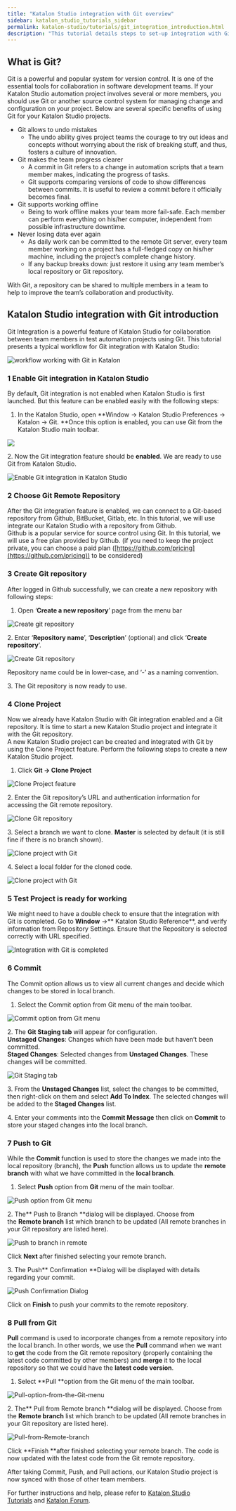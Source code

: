 ```yaml
---
title: "Katalon Studio integration with Git overview"
sidebar: katalon_studio_tutorials_sidebar
permalink: katalon-studio/tutorials/git_integration_introduction.html
description: "This tutorial details steps to set-up integration with Git from Katalon Studio to help address the collaboration among automation teams."
---
```

[](#)

What is Git?
------------

Git is a powerful and popular system for version control. It is one of the essential tools for collaboration in software development teams. If your Katalon Studio automation project involves several or more members, you should use Git or another source control system for managing change and configuration on your project. Below are several specific benefits of using Git for your Katalon Studio projects.  

*   Git allows to undo mistakes
    *   The undo ability gives project teams the courage to try out ideas and concepts without worrying about the risk of breaking stuff, and thus, fosters a culture of innovation.
*   Git makes the team progress clearer
    *   A commit in Git refers to a change in automation scripts that a team member makes, indicating the progress of tasks.
    *   Git supports comparing versions of code to show differences between commits. It is useful to review a commit before it officially becomes final.
*   Git supports working offline
    *   Being to work offline makes your team more fail-safe. Each member can perform everything on his/her computer, independent from possible infrastructure downtime.
*   Never losing data ever again
    *   As daily work can be committed to the remote Git server, every team member working on a project has a full-fledged copy on his/her machine, including the project’s complete change history.
    *   If any backup breaks down: just restore it using any team member’s local repository or Git repository.

With Git, a repository can be shared to multiple members in a team to help to improve the team’s collaboration and productivity.

Katalon Studio integration with Git introduction
------------------------------------------------

Git Integration is a powerful feature of Katalon Studio for collaboration between team members in test automation projects using Git. This tutorial presents a typical workflow for Git integration with Katalon Studio:

![workflow working with Git in Katalon](../../images/katalon-studio/tutorials/git_integration_introduction/Katalon-and-Git.png)

### 1 Enable Git integration in Katalon Studio

By default, Git integration is not enabled when Katalon Studio is first launched. But this feature can be enabled easily with the following steps:

1.  In the Katalon Studio, open **Window -> Katalon Studio Preferences -> Katalon -> Git. **Once this option is enabled, you can use Git from the Katalon Studio main toolbar.

![](../../images/katalon-studio/tutorials/git_integration_introduction/Enable-Git-integration-in-Katalon-Studio-2.png)

2. Now the Git integration feature should be **enabled**. We are ready to use Git from Katalon Studio.

![Enable Git integration in Katalon Studio](../../images/katalon-studio/tutorials/git_integration_introduction/Enable-Git-integration-in-Katalon-Studio.png)

### 2 Choose Git Remote Repository

After the Git integration feature is enabled, we can connect to a Git-based repository from Github, BitBucket, Gitlab, etc. In this tutorial, we will use integrate our Katalon Studio with a repository from Github.  
Github is a popular service for source control using Git. In this tutorial, we will use a free plan provided by Github. (if you need to keep the project private, you can choose a paid plan ([https://github.com/pricing](https://github.com/pricing)) to be considered)

### 3 Create Git repository

After logged in Github successfully, we can create a new repository with following steps:

1.  Open ‘**Create a new repository**’ page from the menu bar

![Create git repository](../../images/katalon-studio/tutorials/git_integration_introduction/Create-GIT-repository.png)

2. Enter ‘**Repository name**’, ‘**Description**’ (optional) and click ‘**Create repository**’.

![Create Git repository](../../images/katalon-studio/tutorials/git_integration_introduction/Create-git-repository-2.png)

Repository name could be in lower-case, and ‘-’ as a naming convention.

3\. The Git repository is now ready to use.

### 4 Clone Project

Now we already have Katalon Studio with Git integration enabled and a Git repository. It is time to start a new Katalon Studio project and integrate it with the Git repository.  
A new Katalon Studio project can be created and integrated with Git by using the Clone Project feature. Perform the following steps to create a new Katalon Studio project.

1.  Click **Git -> Clone Project**

![Clone Project feature](../../images/katalon-studio/tutorials/git_integration_introduction/Clone-Project.png)

2\. Enter the Git repository’s URL and authentication information for accessing the Git remote repository.

![Clone Git repository](../../images/katalon-studio/tutorials/git_integration_introduction/Clone-Project-with-Git.png)

3\. Select a branch we want to clone. **Master** is selected by default (it is still fine if there is no branch shown).

![Clone project with Git](../../images/katalon-studio/tutorials/git_integration_introduction/Clone-Project-with-Git-3.png)

4\. Select a local folder for the cloned code.

![Clone project with Git](../../images/katalon-studio/tutorials/git_integration_introduction/Clone-Project-with-Git-4.png)

### 5 Test Project is ready for working

We might need to have a double check to ensure that the integration with Git is completed. Go to **Window** ->** Katalon Studio Reference**, and verify information from Repository Settings. Ensure that the Repository is selected correctly with URL specified.

![Integration with Git is completed](../../images/katalon-studio/tutorials/git_integration_introduction/Test-Project-is-ready-for-working1.png)

### 6 Commit

The Commit option allows us to view all current changes and decide which changes to be stored in local branch.

1.  Select the Commit option from Git menu of the main toolbar.

![Commit option from Git menu](../../images/katalon-studio/tutorials/git_integration_introduction/Commit-option-from-Git-menu.png)

2\. The **Git Staging tab** will appear for configuration.  
**Unstaged Changes**: Changes which have been made but haven’t been committed.  
**Staged Changes**: Selected changes from **Unstaged Changes**. These changes will be committed.  

![Git Staging tab](../../images/katalon-studio/tutorials/git_integration_introduction/Git-Staging-tab.png)

3\. From the **Unstaged Changes** list, select the changes to be committed, then right-click on them and select **Add To Index**. The selected changes will be added to the **Staged Changes** list.

4\. Enter your comments into the **Commit Message** then click on **Commit** to store your staged changes into the local branch.

### 7 Push to Git

While the **Commit** function is used to store the changes we made into the local repository (branch), the **Push** function allows us to update the **remote branch** with what we have committed in the **local branch**.

1.  Select **Push** option from **Git** menu of the main toolbar.

![Push option from Git menu](../../images/katalon-studio/tutorials/git_integration_introduction/Push-option-from-Git-menu.png)

2\. The** Push to Branch **dialog will be displayed. Choose from the **Remote branch** list which branch to be updated (All remote branches in your Git repository are listed here).

![Push to branch in remote](../../images/katalon-studio/tutorials/git_integration_introduction/Push-to-branch-in-remote.png)

Click **Next** after finished selecting your remote branch.

3\. The Push** Confirmation **Dialog will be displayed with details regarding your commit.

![Push Confirmation Dialog](../../images/katalon-studio/tutorials/git_integration_introduction/Push-Confirmation-Dialog.png)

Click on **Finish** to push your commits to the remote repository.

### 8 Pull from Git

**Pull** command is used to incorporate changes from a remote repository into the local branch. In other words, we use the **Pull** command when we want to **get** the code from the Git remote repository (properly containing the latest code committed by other members) and **merge** it to the local repository so that we could have the **latest code version**.

1.  Select **Pull **option from the Git menu of the main toolbar.

![Pull-option-from-the-Git-menu](../../images/katalon-studio/tutorials/git_integration_introduction/Pull-option-from-the-Git-menu.png)

2\. The** Pull from Remote branch **dialog will be displayed. Choose from the **Remote branch** list which branch to be updated (All remote branches in your Git repository are listed here).

![Pull-from-Remote-branch](../../images/katalon-studio/tutorials/git_integration_introduction/Pull-from-Remote-branch.png)

Click **Finish **after finished selecting your remote branch. The code is now updated with the latest code from the Git remote repository.

After taking Commit, Push, and Pull actions, our Katalon Studio project is now synced with those of other team members.

For further instructions and help, please refer to [Katalon Studio Tutorials](https://www.katalon.com/resources-center/tutorials/) and [Katalon Forum](https://forum.katalon.com/).

[](#modal-id-popup)